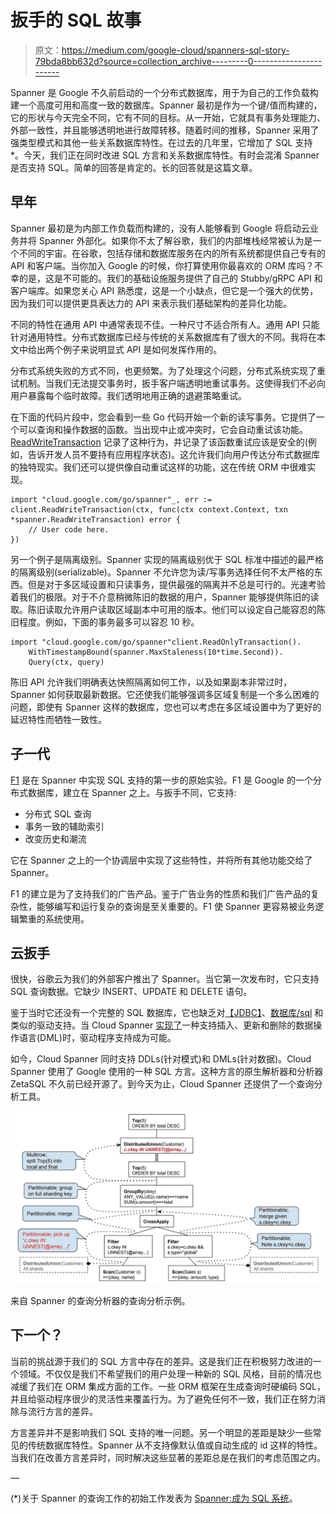 # 扳手的 SQL 故事

> 原文：<https://medium.com/google-cloud/spanners-sql-story-79bda8bb632d?source=collection_archive---------0----------------------->

Spanner 是 Google 不久前启动的一个分布式数据库，用于为自己的工作负载构建一个高度可用和高度一致的数据库。Spanner 最初是作为一个键/值而构建的，它的形状与今天完全不同，它有不同的目标。从一开始，它就具有事务处理能力、外部一致性，并且能够透明地进行故障转移。随着时间的推移，Spanner 采用了强类型模式和其他一些关系数据库特性。在过去的几年里，它增加了 SQL 支持*。今天，我们正在同时改进 SQL 方言和关系数据库特性。有时会混淆 Spanner 是否支持 SQL。简单的回答是肯定的。长的回答就是这篇文章。

## 早年

Spanner 最初是为内部工作负载而构建的，没有人能够看到 Google 将启动云业务并将 Spanner 外部化。如果你不太了解谷歌，我们的内部堆栈经常被认为是一个不同的宇宙。在谷歌，包括存储和数据库服务在内的所有系统都提供自己专有的 API 和客户端。当你加入 Google 的时候，你打算使用你最喜欢的 ORM 库吗？不幸的是，这是不可能的。我们的基础设施服务提供了自己的 Stubby/gRPC API 和客户端库。如果您关心 API 熟悉度，这是一个小缺点，但它是一个强大的优势，因为我们可以提供更具表达力的 API 来表示我们基础架构的差异化功能。

不同的特性在通用 API 中通常表现不佳。一种尺寸不适合所有人。通用 API 只能针对通用特性。分布式数据库已经与传统的关系数据库有了很大的不同。我将在本文中给出两个例子来说明显式 API 是如何发挥作用的。

分布式系统失败的方式不同，也更频繁。为了处理这个问题，分布式系统实现了重试机制。当我们无法提交事务时，扳手客户端透明地重试事务。这使得我们不必向用户暴露每个临时故障。我们透明地用正确的退避策略重试。

在下面的代码片段中，您会看到一些 Go 代码开始一个新的读写事务。它提供了一个可以查询和操作数据的函数。当出现中止或冲突时，它会自动重试该功能。 [ReadWriteTransaction](https://godoc.org/cloud.google.com/go/spanner#Client.ReadWriteTransaction) 记录了这种行为，并记录了该函数重试应该是安全的(例如，告诉开发人员不要持有应用程序状态)。这允许我们向用户传达分布式数据库的独特现实。我们还可以提供像自动重试这样的功能，这在传统 ORM 中很难实现。

```
import "cloud.google.com/go/spanner"_, err := client.ReadWriteTransaction(ctx, func(ctx context.Context, txn *spanner.ReadWriteTransaction) error {
    // User code here.
})
```

另一个例子是隔离级别。Spanner 实现的隔离级别优于 SQL 标准中描述的最严格的隔离级别(serializable)。Spanner 不允许您为读/写事务选择任何不太严格的东西。但是对于多区域设置和只读事务，提供最强的隔离并不总是可行的。光速考验着我们的极限。对于不介意稍微陈旧的数据的用户，Spanner 能够提供陈旧的读取。陈旧读取允许用户读取区域副本中可用的版本。他们可以设定自己能容忍的陈旧程度。例如，下面的事务最多可以容忍 10 秒。

```
import "cloud.google.com/go/spanner"client.ReadOnlyTransaction().
    WithTimestampBound(spanner.MaxStaleness(10*time.Second)).
    Query(ctx, query)
```

陈旧 API 允许我们明确表达快照隔离如何工作，以及如果副本非常过时，Spanner 如何获取最新数据。它还使我们能够强调多区域复制是一个多么困难的问题，即使有 Spanner 这样的数据库，您也可以考虑在多区域设置中为了更好的延迟特性而牺牲一致性。

## 子一代

[F1](https://static.googleusercontent.com/media/research.google.com/en//pubs/archive/41344.pdf) 是在 Spanner 中实现 SQL 支持的第一步的原始实验。F1 是 Google 的一个分布式数据库，建立在 Spanner 之上。与扳手不同，它支持:

*   分布式 SQL 查询
*   事务一致的辅助索引
*   改变历史和潮流

它在 Spanner 之上的一个协调层中实现了这些特性，并将所有其他功能交给了 Spanner。

F1 的建立是为了支持我们的广告产品。鉴于广告业务的性质和我们广告产品的复杂性，能够编写和运行复杂的查询是至关重要的。F1 使 Spanner 更容易被业务逻辑繁重的系统使用。

## 云扳手

很快，谷歌云为我们的外部客户推出了 Spanner。当它第一次发布时，它只支持 SQL 查询数据。它缺少 INSERT、UPDATE 和 DELETE 语句。

鉴于当时它还没有一个完整的 SQL 数据库，它也缺乏对[【JDBC】](https://cloud.google.com/spanner/docs/jdbc-drivers)、[数据库/sql](https://github.com/rakyll/go-sql-driver-spanner) 和类似的驱动支持。当 Cloud Spanner [实现了](https://cloud.google.com/spanner/docs/release-notes#October_10_2018)一种支持插入、更新和删除的数据操作语言(DML)时，驱动程序支持成为可能。

如今，Cloud Spanner 同时支持 DDLs(针对模式)和 DMLs(针对数据)。Cloud Spanner 使用了 Google 使用的一种 SQL 方言。这种方言的原生解析器和分析器 ZetaSQL 不久前已经开源了。到今天为止，Cloud Spanner 还提供了一个查询分析工具。

![](img/e86ed50e578186677ac47958d76f444b.png)

来自 Spanner 的查询分析器的查询分析示例。

## 下一个？

当前的挑战源于我们的 SQL 方言中存在的差异。这是我们正在积极努力改进的一个领域。不仅仅是我们不希望我们的用户处理一种新的 SQL 风格，目前的情况也减缓了我们在 ORM 集成方面的工作。一些 ORM 框架在生成查询时硬编码 SQL，并且给驱动程序很少的灵活性来覆盖行为。为了避免任何不一致，我们正在努力消除与流行方言的差异。

方言差异并不是影响我们 SQL 支持的唯一问题。另一个明显的差距是缺少一些常见的传统数据库特性。Spanner 从不支持像默认值或自动生成的 id 这样的特性。当我们在改善方言差异时，同时解决这些显著的差距总是在我们的考虑范围之内。

—

(*)关于 Spanner 的查询工作的初始工作发表为 [Spanner:成为 SQL 系统](https://research.google/pubs/pub46103/)。
